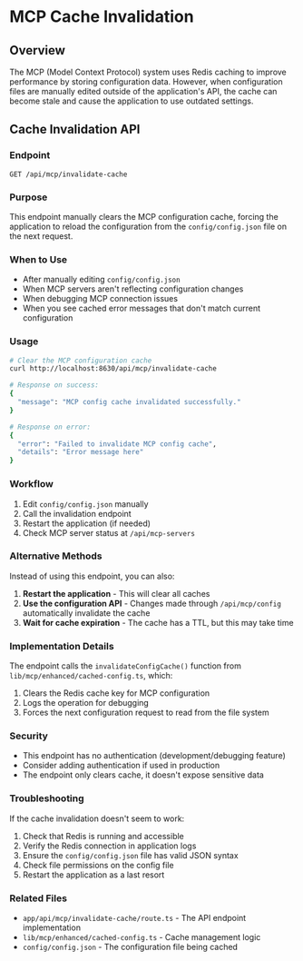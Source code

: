 # MCP Cache Invalidation

## Overview

The MCP (Model Context Protocol) system uses Redis caching to improve performance by storing configuration data. However, when configuration files are manually edited outside of the application's API, the cache can become stale and cause the application to use outdated settings.

## Cache Invalidation API

### Endpoint

```
GET /api/mcp/invalidate-cache
```

### Purpose

This endpoint manually clears the MCP configuration cache, forcing the application to reload the configuration from the `config/config.json` file on the next request.

### When to Use

- After manually editing `config/config.json`
- When MCP servers aren't reflecting configuration changes
- When debugging MCP connection issues
- When you see cached error messages that don't match current configuration

### Usage

```bash
# Clear the MCP configuration cache
curl http://localhost:8630/api/mcp/invalidate-cache

# Response on success:
{
  "message": "MCP config cache invalidated successfully."
}

# Response on error:
{
  "error": "Failed to invalidate MCP config cache",
  "details": "Error message here"
}
```

### Workflow

1. Edit `config/config.json` manually
2. Call the invalidation endpoint
3. Restart the application (if needed)
4. Check MCP server status at `/api/mcp-servers`

### Alternative Methods

Instead of using this endpoint, you can also:

1. **Restart the application** - This will clear all caches
2. **Use the configuration API** - Changes made through `/api/mcp/config` automatically invalidate the cache
3. **Wait for cache expiration** - The cache has a TTL, but this may take time

### Implementation Details

The endpoint calls the `invalidateConfigCache()` function from `lib/mcp/enhanced/cached-config.ts`, which:

1. Clears the Redis cache key for MCP configuration
2. Logs the operation for debugging
3. Forces the next configuration request to read from the file system

### Security

- This endpoint has no authentication (development/debugging feature)
- Consider adding authentication if used in production
- The endpoint only clears cache, it doesn't expose sensitive data

### Troubleshooting

If the cache invalidation doesn't seem to work:

1. Check that Redis is running and accessible
2. Verify the Redis connection in application logs
3. Ensure the `config/config.json` file has valid JSON syntax
4. Check file permissions on the config file
5. Restart the application as a last resort

### Related Files

- `app/api/mcp/invalidate-cache/route.ts` - The API endpoint implementation
- `lib/mcp/enhanced/cached-config.ts` - Cache management logic
- `config/config.json` - The configuration file being cached 